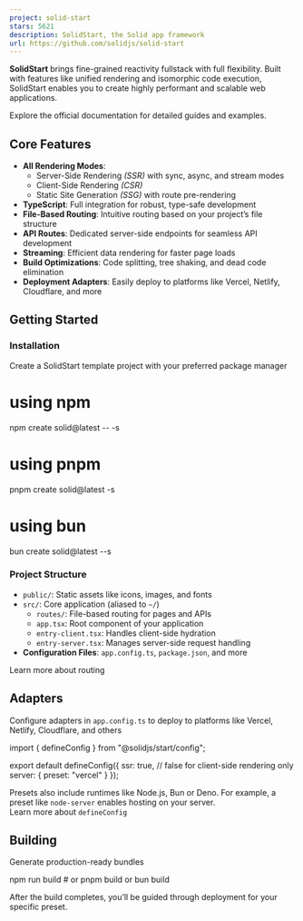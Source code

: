 ```yaml
---
project: solid-start
stars: 5621
description: SolidStart, the Solid app framework
url: https://github.com/solidjs/solid-start
---
```


**SolidStart** brings fine-grained reactivity fullstack with full flexibility. Built with features like unified rendering and isomorphic code execution, SolidStart enables you to create highly performant and scalable web applications.

Explore the official documentation for detailed guides and examples.

Core Features
-------------

-   **All Rendering Modes**:
    -   Server-Side Rendering _(SSR)_ with sync, async, and stream modes
    -   Client-Side Rendering _(CSR)_
    -   Static Site Generation _(SSG)_ with route pre-rendering
-   **TypeScript**: Full integration for robust, type-safe development
-   **File-Based Routing**: Intuitive routing based on your project’s file structure
-   **API Routes**: Dedicated server-side endpoints for seamless API development
-   **Streaming**: Efficient data rendering for faster page loads
-   **Build Optimizations**: Code splitting, tree shaking, and dead code elimination
-   **Deployment Adapters**: Easily deploy to platforms like Vercel, Netlify, Cloudflare, and more

Getting Started
---------------

### Installation

Create a SolidStart template project with your preferred package manager

# using npm
npm create solid@latest -- -s

# using pnpm
pnpm create solid@latest -s

# using bun
bun create solid@latest --s

### Project Structure

-   `public/`: Static assets like icons, images, and fonts
-   `src/`: Core application (aliased to `~/`)
    -   `routes/`: File-based routing for pages and APIs
    -   `app.tsx`: Root component of your application
    -   `entry-client.tsx`: Handles client-side hydration
    -   `entry-server.tsx`: Manages server-side request handling
-   **Configuration Files**: `app.config.ts`, `package.json`, and more

Learn more about routing

Adapters
--------

Configure adapters in `app.config.ts` to deploy to platforms like Vercel, Netlify, Cloudflare, and others

import { defineConfig } from "@solidjs/start/config";

export default defineConfig({
  ssr: true, // false for client-side rendering only
  server: { preset: "vercel" }
});

Presets also include runtimes like Node.js, Bun or Deno. For example, a preset like `node-server` enables hosting on your server.  
Learn more about `defineConfig`

Building
--------

Generate production-ready bundles

npm run build # or pnpm build or bun build

After the build completes, you’ll be guided through deployment for your specific preset.
